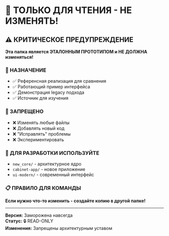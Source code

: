 # 🚫 ТОЛЬКО ДЛЯ ЧТЕНИЯ - НЕ ИЗМЕНЯТЬ!

## ⚠️ КРИТИЧЕСКОЕ ПРЕДУПРЕЖДЕНИЕ

**Эта папка является ЭТАЛОННЫМ ПРОТОТИПОМ и НЕ ДОЛЖНА изменяться!**

### 🎯 НАЗНАЧЕНИЕ
- ✅ Референсная реализация для сравнения
- ✅ Работающий пример интерфейса
- ✅ Демонстрация legacy подхода
- ✅ Источник для изучения

### 🚫 ЗАПРЕЩЕНО
- ❌ Изменять любые файлы
- ❌ Добавлять новый код
- ❌ "Исправлять" проблемы
- ❌ Экспериментировать

### 🔧 ДЛЯ РАЗРАБОТКИ ИСПОЛЬЗУЙТЕ
- `new_core/` - архитектурное ядро
- `cabinet-app/` - новое приложение
- `ui-modern/` - современный интерфейс

### 📋 ПРАВИЛО ДЛЯ КОМАНДЫ
**Если нужно что-то изменить - создайте копию в другой папке!**

---
**Версия:** Заморожена навсегда  
**Статус:** 🔒 READ-ONLY  
**Изменения:** Запрещены архитектурным уставом
